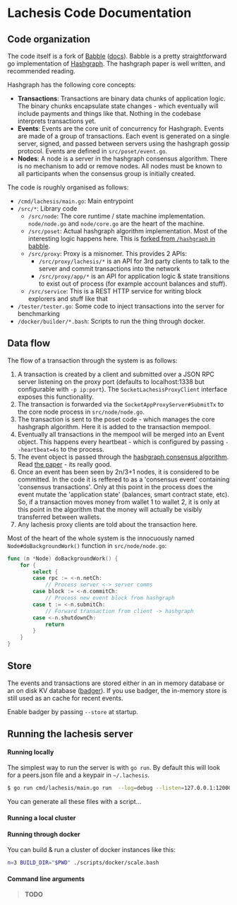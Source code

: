 # Lachesis Code Documentation

## Code organization

The code itself is a fork of [Babble](https://github.com/Fantom-foundation/babble) ([docs](http://babbleio.readthedocs.io/en/latest/)). Babble is a pretty straightforward go implementation of [Hashgraph](http://www.swirlds.com/downloads/SWIRLDS-TR-2016-01.pdf). The hashgraph paper is well written, and recommended reading.

Hashgraph has the following core concepts:

  - **Transactions**: Transactions are binary data chunks of application logic. The binary chunks encapsulate state changes - which eventually will include payments and things like that. Nothing in the codebase interprets transactions yet.
  - **Events**: Events are the core unit of concurrency for Hashgraph. Events are made of a group of transactions. Each event is generated on a single server, signed, and passed between servers using the hashgraph gossip protocol. Events are defined in `src/poset/event.go`.
  - **Nodes**: A node is a server in the hashgraph consensus algorithm. There is no mechanism to add or remove nodes. All nodes must be known to all participants when the consensus group is initially created.

The code is roughly organised as follows:

  - `/cmd/lachesis/main.go`: Main entrypoint
  - `/src/*`: Library code
    - `/src/node`: The core runtime / state machine implementation. `node/node.go` and `node/core.go` are the heart of the machine.
    - `/src/poset`: Actual hashgraph algorithm implementation. Most of the interesting logic happens here. This is [forked from `/hashgraph` in babble](https://github.com/Fantom-foundation/babble/tree/master/hashgraph).
    - `/src/proxy`: Proxy is a misnomer. This provides 2 APIs:
      - `/src/proxy/lachesis/*` is an API for 3rd party clients to talk to the server and commit transactions into the network
      - `/src/proxy/app/*` is an API for application logic & state transitions to exist out of process (for example account balances and stuff).
    - `/src/service`: This is a REST HTTP service for writing block explorers and stuff like that
  - `/tester/tester.go`: Some code to inject transactions into the server for benchmarking
  - `/docker/builder/*.bash`: Scripts to run the thing through docker.

## Data flow

The flow of a transaction through the system is as follows:

  1. A transaction is created by a client and submitted over a JSON RPC server listening on the proxy port (defaults to localhost:1338 but configurable with `-p ip:port`). The `SocketLachesisProxyClient` interface exposes this functionality.
  2. The transaction is forwarded via the `SocketAppProxyServer#SubmitTx` to the core node process in `src/node/node.go`.
  3. The transaction is sent to the poset code - which manages the core hashgraph algorithm. Here it is added to the transaction mempool.
  4. Eventually all transactions in the mempool will be merged into an Event object. This happens every heartbeat - which is configured by passing `--heartbeat=4s` to the process.
  5. The event object is passed through the [hashgraph consensus algorithm](http://www.swirlds.com/downloads/SWIRLDS-TR-2016-01.pdf). Read [the paper](http://www.swirlds.com/downloads/SWIRLDS-TR-2016-01.pdf) - its really good.
  6. Once an event has been seen by 2n/3+1 nodes, it is considered to be committed. In the code it is reffered to as a 'consensus event' containing 'consensus transactions'. Only at this point in the process does the event mutate the 'application state' (balances, smart contract state, etc). So, if a 
transaction moves money from wallet 1 to wallet 2, it is only at this point in the algorithm that the money will actually be visibly transferred between wallets.
  7. Any lachesis proxy clients are told about the transaction here.

Most of the heart of the whole system is the innocuously named `Node#doBackgroundWork()` function in `src/node/node.go`:

```go
func (n *Node) doBackgroundWork() {
	for {
		select {
		case rpc := <-n.netCh:
			// Process server <-> server comms
		case block := <-n.commitCh:
			// Process new event block from hashgraph
		case t := <-n.submitCh:
			// Forward transaction from client -> hashgraph
		case <-n.shutdownCh:
			return
		}
	}
}
```

## Store

The events and transactions are stored either in an in memory database or an on disk KV database ([badger](https://github.com/dgraph-io/badger)). If you use badger, the in-memory store is still used as an cache for recent events.

Enable badger by passing `--store` at startup.

## Running the lachesis server

#### Running locally

The simplest way to run the server is with `go run`. By default this will look for a peers.json file and a keypair in `~/.lachesis`.

```bash
$ go run cmd/lachesis/main.go run  --log=debug --listen=127.0.0.1:12000 --heartbeat=10s --store
```

You can generate all these files with a script...

#### Running a local cluster

#### Running through docker

You can build & run a cluster of docker instances like this:

```bash
n=3 BUILD_DIR="$PWD" ./scripts/docker/scale.bash
```

#### Command line arguments

> **TODO**
